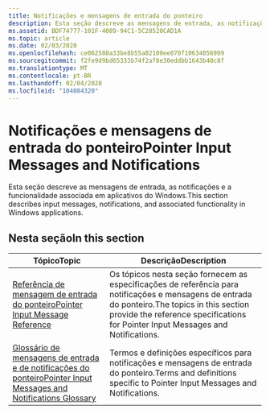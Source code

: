 ```yaml
---
title: Notificações e mensagens de entrada do ponteiro
description: Esta seção descreve as mensagens de entrada, as notificações e a funcionalidade associada no Windows 8.
ms.assetid: BDF74777-101F-4089-94C1-5C28520CAD1A
ms.topic: article
ms.date: 02/03/2020
ms.openlocfilehash: ce062588a33be8b55a82100ee070f10634856909
ms.sourcegitcommit: f2fe9d9bd65333b74f2af8e30eddbb1643b40c8f
ms.translationtype: MT
ms.contentlocale: pt-BR
ms.lasthandoff: 02/04/2020
ms.locfileid: "104084320"
---
```

# <a name="pointer-input-messages-and-notifications"></a><span data-ttu-id="197a7-103">Notificações e mensagens de entrada do ponteiro</span><span class="sxs-lookup"><span data-stu-id="197a7-103">Pointer Input Messages and Notifications</span></span>

<span data-ttu-id="197a7-104">Esta seção descreve as mensagens de entrada, as notificações e a funcionalidade associada em aplicativos do Windows.</span><span class="sxs-lookup"><span data-stu-id="197a7-104">This section describes input messages, notifications, and associated functionality in Windows applications.</span></span>

## <a name="in-this-section"></a><span data-ttu-id="197a7-105">Nesta seção</span><span class="sxs-lookup"><span data-stu-id="197a7-105">In this section</span></span>



| <span data-ttu-id="197a7-106">Tópico</span><span class="sxs-lookup"><span data-stu-id="197a7-106">Topic</span></span> | <span data-ttu-id="197a7-107">Descrição</span><span class="sxs-lookup"><span data-stu-id="197a7-107">Description</span></span> |
|---|---|
| [<span data-ttu-id="197a7-108">Referência de mensagem de entrada do ponteiro</span><span class="sxs-lookup"><span data-stu-id="197a7-108">Pointer Input Message Reference</span></span>](wmpointer-reference.md)<br/> | <span data-ttu-id="197a7-109">Os tópicos nesta seção fornecem as especificações de referência para notificações e mensagens de entrada do ponteiro.</span><span class="sxs-lookup"><span data-stu-id="197a7-109">The topics in this section provide the reference specifications for Pointer Input Messages and Notifications.</span></span><br/> |
| [<span data-ttu-id="197a7-110">Glossário de mensagens de entrada e de notificações do ponteiro</span><span class="sxs-lookup"><span data-stu-id="197a7-110">Pointer Input Messages and Notifications Glossary</span></span>](wmpointer-glossary.md)<br/> | <span data-ttu-id="197a7-111">Termos e definições específicos para notificações e mensagens de entrada do ponteiro.</span><span class="sxs-lookup"><span data-stu-id="197a7-111">Terms and definitions specific to Pointer Input Messages and Notifications.</span></span><br/> |
